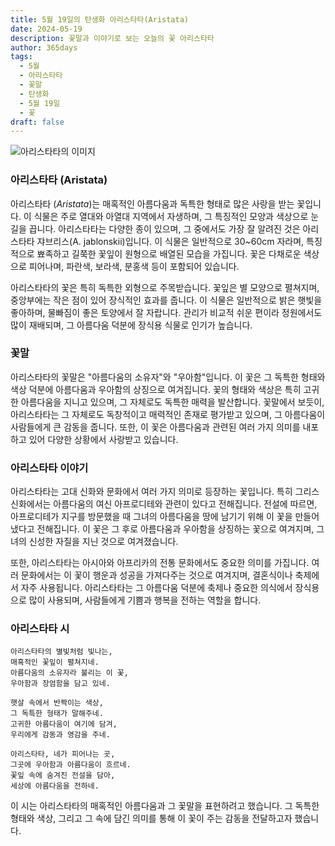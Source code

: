 ```yaml
---
title: 5월 19일의 탄생화 아리스타타(Aristata)
date: 2024-05-19
description: 꽃말과 이야기로 보는 오늘의 꽃 아리스타타
author: 365days
tags:
  - 5월
  - 아리스타타
  - 꽃말
  - 탄생화
  - 5월 19일
  - 꽃
draft: false
---
```



![아리스타타의 이미지](https://cdn.pixabay.com/photo/2014/12/05/01/21/gaillardia-557400_1280.jpg#center)


### 아리스타타 (Aristata)

아리스타타 (*Aristata*)는 매혹적인 아름다움과 독특한 형태로 많은 사랑을 받는 꽃입니다. 이 식물은 주로 열대와 아열대 지역에서 자생하며, 그 특징적인 모양과 색상으로 눈길을 끕니다. 아리스타타는 다양한 종이 있으며, 그 중에서도 가장 잘 알려진 것은 아리스타타 쟈브리스(A. jablonskii)입니다. 이 식물은 일반적으로 30~60cm 자라며, 특징적으로 뾰족하고 길쭉한 꽃잎이 원형으로 배열된 모습을 가집니다. 꽃은 다채로운 색상으로 피어나며, 파란색, 보라색, 분홍색 등이 포함되어 있습니다.

아리스타타의 꽃은 특히 독특한 외형으로 주목받습니다. 꽃잎은 별 모양으로 펼쳐지며, 중앙부에는 작은 점이 있어 장식적인 효과를 줍니다. 이 식물은 일반적으로 밝은 햇빛을 좋아하며, 물빠짐이 좋은 토양에서 잘 자랍니다. 관리가 비교적 쉬운 편이라 정원에서도 많이 재배되며, 그 아름다움 덕분에 장식용 식물로 인기가 높습니다.

### 꽃말

아리스타타의 꽃말은 "아름다움의 소유자"와 "우아함"입니다. 이 꽃은 그 독특한 형태와 색상 덕분에 아름다움과 우아함의 상징으로 여겨집니다. 꽃의 형태와 색상은 특히 고귀한 아름다움을 지니고 있으며, 그 자체로도 독특한 매력을 발산합니다. 꽃말에서 보듯이, 아리스타타는 그 자체로도 독창적이고 매력적인 존재로 평가받고 있으며, 그 아름다움이 사람들에게 큰 감동을 줍니다. 또한, 이 꽃은 아름다움과 관련된 여러 가지 의미를 내포하고 있어 다양한 상황에서 사랑받고 있습니다.

### 아리스타타 이야기

아리스타타는 고대 신화와 문화에서 여러 가지 의미로 등장하는 꽃입니다. 특히 그리스 신화에서는 아름다움의 여신 아프로디테와 관련이 있다고 전해집니다. 전설에 따르면, 아프로디테가 지구를 방문했을 때 그녀의 아름다움을 땅에 남기기 위해 이 꽃을 만들어냈다고 전해집니다. 이 꽃은 그 후로 아름다움과 우아함을 상징하는 꽃으로 여겨지며, 그녀의 신성한 자질을 지닌 것으로 여겨졌습니다.

또한, 아리스타타는 아시아와 아프리카의 전통 문화에서도 중요한 의미를 가집니다. 여러 문화에서는 이 꽃이 행운과 성공을 가져다주는 것으로 여겨지며, 결혼식이나 축제에서 자주 사용됩니다. 아리스타타는 그 아름다움 덕분에 축제나 중요한 의식에서 장식용으로 많이 사용되며, 사람들에게 기쁨과 행복을 전하는 역할을 합니다.

### 아리스타타 시

```
아리스타타의 별빛처럼 빛나는,  
매혹적인 꽃잎이 펼쳐지네.  
아름다움의 소유자라 불리는 이 꽃,  
우아함과 장엄함을 담고 있네.

햇살 속에서 반짝이는 색상,  
그 독특한 형태가 말해주네.  
고귀한 아름다움이 여기에 담겨,  
우리에게 감동과 영감을 주네.

아리스타타, 네가 피어나는 곳,  
그곳에 우아함과 아름다움이 흐르네.  
꽃잎 속에 숨겨진 전설을 담아,  
세상에 아름다움을 전하네.
```

이 시는 아리스타타의 매혹적인 아름다움과 그 꽃말을 표현하려고 했습니다. 그 독특한 형태와 색상, 그리고 그 속에 담긴 의미를 통해 이 꽃이 주는 감동을 전달하고자 했습니다.
